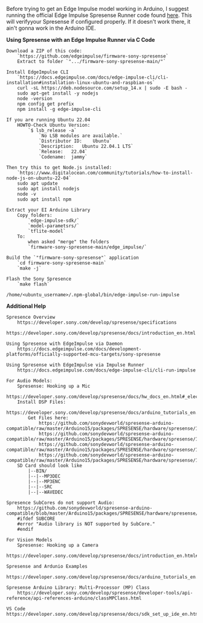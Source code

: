 Before trying to get an Edge Impulse model working in Arduino, I suggest running the official Edge Impulse Spresense Runner code found [here](https://github.com/edgeimpulse/firmware-sony-spresense). This will verifyyour Spresense if configured properly. If it doesn't work there, it ain't gonna work in the Arduino IDE.

**Using Spresense with an Edge Impulse Runner via C Code**

	Download a ZIP of this code:
		`https://github.com/edgeimpulse/firmware-sony-spresense`
		Extract to folder `".../firmware-sony-spresense-main/"`

	Install EdgeImpulse CLI
		`https://docs.edgeimpulse.com/docs/edge-impulse-cli/cli-installation#installation-linux-ubuntu-and-raspbian-os`
		curl -sL https://deb.nodesource.com/setup_14.x | sudo -E bash -
		sudo apt-get install -y nodejs
		node -version
		npm config get prefix
		npm install -g edge-impulse-cli
	
	If you are running Ubuntu 22.04
		HOWTO-Check Ubuntu Version:
			`$ lsb_release -a`
				`No LSB modules are available.`
				`Distributor ID:	Ubuntu`
				`Description:	Ubuntu 22.04.1 LTS`
				`Release:	22.04`
				`Codename:	jammy`

	Then try this to get Node.js installed:
		`https://www.digitalocean.com/community/tutorials/how-to-install-node-js-on-ubuntu-22-04`
		sudo apt update
		sudo apt install nodejs
		node -v
		sudo apt install npm

	Extract your EI Arduino Library
		Copy folders:
			`edge-impulse-sdk/`
			`model-parametsrs/`
			`tflite-model`
		To:
			when asked "merge" the folders
			`firmware-sony-spresense-main/edge_impulse/`
			
	Build the `"firmware-sony-spresense"` application
		`cd firmware-sony-spresense-main`
		`make -j`

	Flash the Sony Spresence	
		`make flash`
		
	/home/<ubuntu_username>/.npm-global/bin/edge-impulse-run-impulse

**Additional Help**

	Spresence Overview
		https://developer.sony.com/develop/spresense/specifications
		https://developer.sony.com/develop/spresense/docs/introduction_en.html
		
	Using Spresense with EdgeImpulse via Daemon
		https://docs.edgeimpulse.com/docs/development-platforms/officially-supported-mcu-targets/sony-spresense
	
	Using Spresense with EdgeImpulse via Impulse Runner
		https://docs.edgeimpulse.com/docs/edge-impulse-cli/cli-run-impulse

	For Audio Models:
		Spresense: Hooking up a Mic
		https://developer.sony.com/develop/spresense/docs/hw_docs_en.html#_electret_microphones
		Install DSP Files:
		https://developer.sony.com/develop/spresense/docs/arduino_tutorials_en.html#_install_dsp_files
			Get Files here:
				https://github.com/sonydevworld/spresense-arduino-compatible/raw/master/Arduino15/packages/SPRESENSE/hardware/spresense/1.0.0/libraries/Audio/examples/dsp_installer/mp3_dec_installer/MP3DEC
				https://github.com/sonydevworld/spresense-arduino-compatible/raw/master/Arduino15/packages/SPRESENSE/hardware/spresense/1.0.0/libraries/Audio/examples/dsp_installer/mp3_enc_installer/MP3ENC
				https://github.com/sonydevworld/spresense-arduino-compatible/raw/master/Arduino15/packages/SPRESENSE/hardware/spresense/1.0.0/libraries/Audio/examples/dsp_installer/wav_dec_installer/WAVDEC
				https://github.com/sonydevworld/spresense-arduino-compatible/raw/master/Arduino15/packages/SPRESENSE/hardware/spresense/1.0.0/libraries/Audio/examples/dsp_installer/src_installer/SRC
		SD Card should look like		
			|--BIN/
			|--|--MP3DEC
			|--|--MP3ENC
			|--|--SRC
			|--|--WAVEDEC
		
	Spresence SubCores do not support Audio:
		https://github.com/sonydevworld/spresense-arduino-compatible/blob/master/Arduino15/packages/SPRESENSE/hardware/spresense/1.0.0/libraries/Audio/Audio.h
		#ifdef SUBCORE
		#error "Audio library is NOT supported by SubCore."
		#endif

	For Vision Models
		Spresense: Hooking up a Camera
		https://developer.sony.com/develop/spresense/docs/introduction_en.html#_camera_board

	Spresense and Ardunio Examples
		https://developer.sony.com/develop/spresense/docs/arduino_tutorials_en.html

	Spresense Arduino Library: Multi-Processor (MP) Class
		https://developer.sony.com/develop/spresense/developer-tools/api-reference/api-references-arduino/classMPClass.html

	VS Code
	https://developer.sony.com/develop/spresense/docs/sdk_set_up_ide_en.html#_creating_an_application_project
